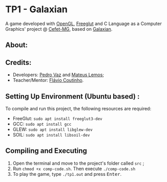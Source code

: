 # TP1 - Galaxian
A game developed with [OpenGL](https://www.opengl.org/), [Freeglut](http://freeglut.sourceforge.net/) and C Language as a Computer Graphics' project @ [Cefet-MG](http://www.cefetmg.br), based on [Galaxian](https://en.wikipedia.org/wiki/Galaxian).

## About:

## Credits:
- Developers: [Pedro Vaz](https://github.com/holoVaz) and [Mateus Lemos](https://github.com/lemonteus);
- Teacher/Mentor: [Flávio Coutinho](https://github.com/fegemo).

## Setting Up Environment (Ubuntu based) :
To compile and run this project, the following resources are required:
- FreeGlut: `sudo apt install freeglut3-dev`
- GCC: `sudo apt install gcc`
- GLEW: `sudo apt install libglew-dev`
- SOIL: `sudo apt install libsoil-dev`

## Compiling and Executing
1. Open the terminal and move to the project's folder called `src` ;
2. Run `chmod +x comp-code.sh`. Then execute `./comp-code.sh`
3. To play the game, type `./tp1.out` and press <kbd>Enter</kbd>.
